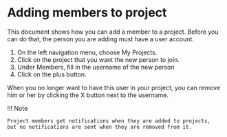 # Adding members to project

This document shows how you can add a member to a project. Before you
can do that, the person you are adding must have a user account.

1. On the left navigation menu, choose My Projects.
1. Click on the project that you want the new person to join.
1. Under Members, fill in the username of the new person
1. Click on the plus button.

When you no longer want to have this user in your project, you can
remove him or her by clicking the X button next to the username.

!!! Note

    Project members get notifications when they are added to projects,
    but no notifications are sent when they are removed from it.
